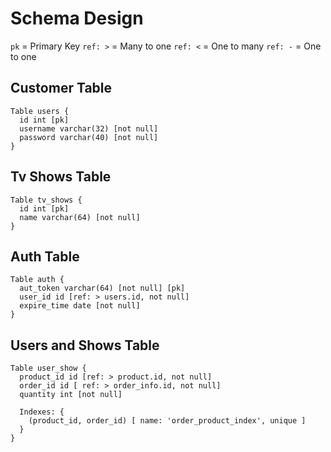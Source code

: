 # Schema Design

`pk` = Primary Key
`ref: >` = Many to one
`ref: <` = One to many
`ref: -` = One to one

## Customer Table

```
Table users {
  id int [pk]
  username varchar(32) [not null]
  password varchar(40) [not null]
}
```

## Tv Shows Table

```
Table tv_shows {
  id int [pk]
  name varchar(64) [not null]
}
```


## Auth Table
```
Table auth {
  aut_token varchar(64) [not null] [pk]
  user_id id [ref: > users.id, not null]
  expire_time date [not null]
}
```

## Users and Shows Table

```
Table user_show {
  product_id id [ref: > product.id, not null]
  order_id id [ ref: > order_info.id, not null]
  quantity int [not null]

  Indexes: {
    (product_id, order_id) [ name: 'order_product_index', unique ]
  }
}
```
